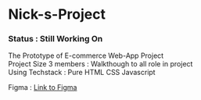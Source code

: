 # Nick-s-Project
### Status : Still Working On
The Prototype of E-commerce Web-App Project\
Project Size 3 members : Walkthough to all role in project\
Using Techstack : Pure HTML CSS Javascript

Figma : [Link to Figma](https://www.figma.com/file/6uhcLbU8wTwZlbyHrhqmWQ/Unibake-Unipage?node-id=0%3A1 "Unibake Page Figma")

